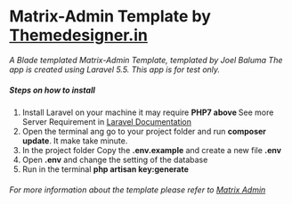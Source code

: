 # Matrix-Admin Template by <a href="http://themedesigner.in/">Themedesigner.in</a>


<i>A Blade templated Matrix-Admin Template, templated by Joel Baluma</i>
<i>The app is created using Laravel 5.5. </i>
<i>This app is for test only.</i>

<h5>Steps on how to install</h5>
 
<ol>
	
  <li>Install Laravel on your machine it may require <b> PHP7 above </b> See more Server Requirement in <a href="https://laravel.com/docs/5.5">Laravel Documentation</a></li>
	<li>Open the terminal ang go to your project folder and run <b>composer update</b>. It make take minute.</li>
	<li>In the project folder Copy the <b>.env.example</b> and create a new file <b>.env</b></li>
	<li>Open <b>.env</b> and change the setting of the database</li>
	<li>Run in the terminal <b>php artisan key:generate</b></li>
 
 </ol>
<h6> For more information about the template please refer to <a href="https://wrappixel.com/demos/free-admin-templates/matrix-admin/index.html">Matrix Admin</a></h6>
